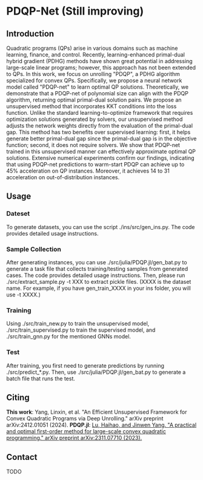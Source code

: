 # PDQP-Net (Still improving)

## Introduction

Quadratic programs (QPs) arise in various domains such as machine learning, finance, and control. 
Recently, learning-enhanced primal-dual hybrid gradient (PDHG) methods have shown great potential in addressing large-scale linear programs; however, this approach has not been extended to QPs.
In this work, we focus on unrolling "PDQP", a PDHG algorithm specialized for convex QPs. Specifically, we propose a neural network model called "PDQP-net" to learn optimal QP solutions. Theoretically, we demonstrate that a PDQP-net of polynomial size can align with the PDQP algorithm, returning optimal primal-dual solution pairs.
We propose an unsupervised method that incorporates KKT conditions into the loss function. Unlike the standard learning-to-optimize framework that requires optimization solutions generated by solvers, our unsupervised method adjusts the network weights directly from the evaluation of the primal-dual gap.
This method has two benefits over supervised learning: first, it helps generate better primal-dual gap since the primal-dual gap is in the objective function; second, it does not require solvers. 
We show that PDQP-net trained in this unsupervised manner can effectively approximate optimal QP solutions.
Extensive numerical experiments confirm our findings, indicating that using PDQP-net predictions to warm-start PDQP can achieve up to $45\%$ acceleration on QP instances. 
Moreover, it achieves $14%$ to $31%$ acceleration on out-of-distribution instances.

## Usage

### Dateset
To generate datasets, you can use the script ./ins/src/gen_ins.py. The code provides detailed usage instructions.

### Sample Collection
After generating instances, you can use ./src/julia/PDQP.jl/gen_bat.py to generate a task file that collects training/testing samples from generated cases. The code provides detailed usage instructions.
Then, please run ./src/extract_sample.py -t XXX to extract pickle files. (XXXX is the dataset name. For example, if you have gen_train_XXXX in your ins folder, you will use -t XXXX.)

### Training
Using ./src/train_new.py to train the unsupervised model, ./src/train_supervised.py to train the supervised model, and ./src/train_gnn.py for the mentioned GNNs model.

### Test
After training, you first need to generate predictions by running ./src/predict_*.py.
Then, use ./src/julia/PDQP.jl/gen_bat.py to generate a batch file that runs the test.

## Citing
**This work**: Yang, Linxin, et al. "An Efficient Unsupervised Framework for Convex Quadratic Programs via Deep Unrolling." arXiv preprint arXiv:2412.01051 (2024).
**PDQP.jl**: [Lu, Haihao, and Jinwen Yang. "A practical and optimal first-order method for large-scale convex quadratic programming." arXiv preprint arXiv:2311.07710 (2023).](https://github.com/jinwen-yang/PDQP.jl)

## Contact
TODO
